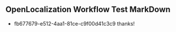 ## OpenLocalization Workflow Test MarkDown
* fb677679-e512-4aa1-81ce-c9f00d41c3c9 thanks!

<!--HONumber=Jul16_HO5-->


